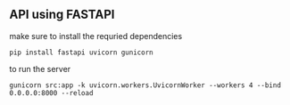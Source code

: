 ## API using FASTAPI

make sure to install the requried dependencies
```
pip install fastapi uvicorn gunicorn
```

to run the server
```
gunicorn src:app -k uvicorn.workers.UvicornWorker --workers 4 --bind 0.0.0.0:8000 --reload
```
